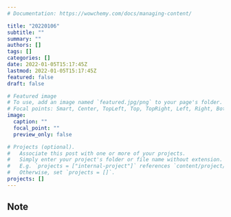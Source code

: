 ```yaml
---
# Documentation: https://wowchemy.com/docs/managing-content/

title: "20220106"
subtitle: ""
summary: ""
authors: []
tags: []
categories: []
date: 2022-01-05T15:17:45Z
lastmod: 2022-01-05T15:17:45Z
featured: false
draft: false

# Featured image
# To use, add an image named `featured.jpg/png` to your page's folder.
# Focal points: Smart, Center, TopLeft, Top, TopRight, Left, Right, BottomLeft, Bottom, BottomRight.
image:
  caption: ""
  focal_point: ""
  preview_only: false

# Projects (optional).
#   Associate this post with one or more of your projects.
#   Simply enter your project's folder or file name without extension.
#   E.g. `projects = ["internal-project"]` references `content/project/deep-learning/index.md`.
#   Otherwise, set `projects = []`.
projects: []
---
```


## Note

